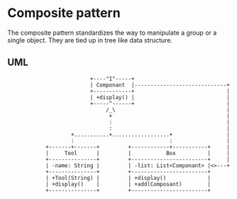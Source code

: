 # Composite pattern #
The composite pattern standardizes the way to manipulate a group or a single object.
They are tied up in tree like data structure.

## UML ##
                              +----"I"-----+
                              | Componant  |-----------------------------+
                              +------------+                             |
                              | +display() |                             |
                              +-----^------+                             |
                                   /_\                                   |
                                    +                                    |
                                    :                                    |
                                    :                                    |
                        +...........+..................+                 |
                        :                              :                 |
                +-------+-------+         +------------+-----------+     |
                |     Tool      |         |           Box          |     |
                +---------------+         +------------------------+     |
                | -name: String |         | -list: List<Componant> |<>---+
                +---------------+         +------------------------+
                | +Tool(String) |         | +display()             |
                | +display()    |         | +add(Composant)        |
                +---------------+         +------------------------+


